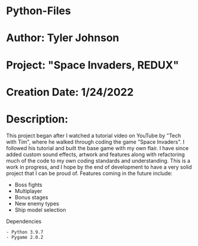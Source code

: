 # Python-Files
# Author: Tyler Johnson
# Project: "Space Invaders, REDUX"
# Creation Date: 1/24/2022
# Description:
 This project began after I watched a tutorial video on YouTube by "Tech with Tim", where he walked through coding the game "Space Invaders".  I followed
 his tutorial and built the base game with my own flair.  I have since added custom sound effects, artwork and features along with refactoring much of the code to my own
 coding standards and understanding.  This is a work in progress, and I hope by the end of development to have a very solid project that I can be proud of.
 Features coming in the future include:
  - Boss fights
  - Multiplayer
  - Bonus stages
  - New enemy types
  - Ship model selection



  Dependencies

    - Python 3.9.7
    - Pygame 2.0.2
    
